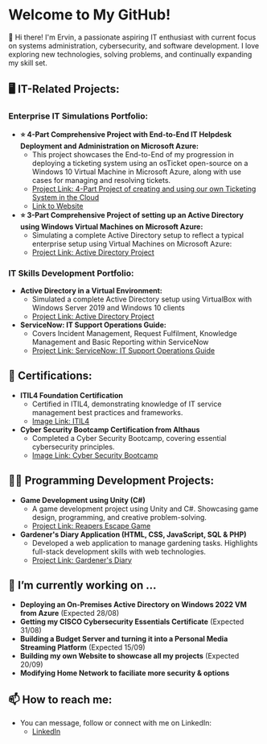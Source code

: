 <h1>Welcome to My GitHub!</h1>

👋 Hi there! I'm Ervin, a passionate aspiring IT enthusiast with current focus on systems administration, cybersecurity, and software development. I love exploring new technologies, solving problems, and continually expanding my skill set.
</br>
<h2>🖥️ IT-Related Projects: </h2>
<h3>Enterprise IT Simulations Portfolio:</h3>

- <b>⭐ 4-Part Comprehensive Project with End-to-End IT Helpdesk Deployment and Administration on Microsoft Azure: </b>
  - This project showcases the End-to-End of my progression in deploying a ticketing system using an osTicket open-source on a Windows 10 Virtual Machine in Microsoft Azure, along with use cases for managing and resolving tickets.
  - [Project Link: 4-Part Project of creating and using our own Ticketing System in the Cloud](https://github.com/Ervin-Thorpe/Helpdesk-Ticketing-System)
  - [Link to Website](https://www.ervintechsupport.com/)
- <b>⭐ 3-Part Comprehensive Project of setting up an Active Directory using Windows Virtual Machines on Microsoft Azure:</b>
  - Simulating a complete Active Directory setup to reflect a typical enterprise setup using Virtual Machines on Microsoft Azure:
  - [Project Link: Active Directory Project](https://github.com/Ervin-Thorpe/Active-Directory-Lab)

<h3>IT Skills Development Portfolio:</h3>
  
- <b>Active Directory in a Virtual Environment:</b>
  - Simulated a complete Active Directory setup using VirtualBox with Windows Server 2019 and Windows 10 clients
  - [Project Link: Active Directory Project](https://github.com/Ervin-Thorpe/Active-Directory-Lab)
- <b>ServiceNow: IT Support Operations Guide:</b>
  - Covers Incident Management, Request Fulfilment, Knowledge Management and Basic Reporting within ServiceNow
  - [Project Link: ServiceNow: IT Support Operations Guide](https://github.com/Ervin-Thorpe/ServiceNow-IT-Support-Operations-Guide)
 
<h2>📜 Certifications: </h2>

- <b>ITIL4 Foundation Certification</b>
  - Certified in ITIL4, demonstrating knowledge of IT service management best practices and frameworks.
  - [Image Link: ITIL4](https://imgur.com/a/X9vazz8)
- <b>Cyber Security Bootcamp Certification from Althaus</b>
  - Completed a Cyber Security Bootcamp, covering essential cybersecurity principles.
  - [Image Link: Cyber Security Bootcamp](https://imgur.com/a/0wpA69Y)

<h2>👨‍💻 Programming Development Projects:</h2>

- <b>Game Development using Unity (C#)</b>
  - A game development project using Unity and C#. Showcasing game design, programming, and creative problem-solving.
  - [Project Link: Reapers Escape Game](https://github.com/Ervin-Thorpe/Reapers-Escape-Game-Demo)
- <b>Gardener's Diary Application (HTML, CSS, JavaScript, SQL & PHP)</b>
  - Developed a web application to manage gardening tasks. Highlights full-stack development skills with web technologies.
  - [Project Link: Gardener's Diary](https://github.com/Ervin-Thorpe/Gardeners-Diary-App)
  
<h2>🔭 I’m currently working on ...</h2>

- <b>Deploying an On-Premises Active Directory on Windows 2022 VM from Azure</b> (Expected 28/08)
- <b>Getting my CISCO Cybersecurity Essentials Certificate</b> (Expected 31/08)
- <b>Building a Budget Server and turning it into a Personal Media Streaming Platform</b> (Expected 15/09)
- <b>Building my own Website to showcase all my projects</b> (Expected 20/09)
- <b>Modifying Home Network to faciliate more security & options</b>

<h2> 📫 How to reach me:</h2>

- You can message, follow or connect with me on LinkedIn:
  - [LinkedIn](https://www.linkedin.com/in/ervin-thorpe/)
<!--
Here are some ideas to get you started:

- 🔭 I’m currently working on ...
- 🌱 I’m currently learning ...
- 👯 I’m looking to collaborate on ...
- 🤔 I’m looking for help with ...
- 💬 Ask me about ...
- 📫 How to reach me: ...
- 😄 Pronouns: ...
- ⚡ Fun fact: ...
-->
